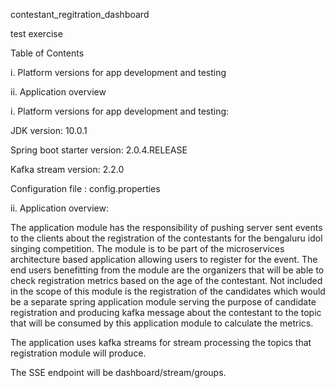 contestant_regitration_dashboard

test exercise

Table of Contents

i. Platform versions for app development and testing

ii. Application overview

i. Platform versions for app development and testing:

JDK version: 10.0.1

Spring boot starter version: 2.0.4.RELEASE

Kafka stream version: 2.2.0

Configuration file : config.properties

ii. Application overview:

The application module has the responsibility of pushing server sent events to the clients about the registration of the 
contestants for the bengaluru idol singing competition. The module is to be part of the microservices architecture based
application allowing users to register for the event.
The end users benefitting from the module are the organizers that will be able to check registration metrics based on the 
age of the contestant.
Not included in the scope of this module is the registration of the candidates which would be a separate spring application module
serving the purpose of candidate registration and producing kafka message about the contestant to the topic that will be consumed 
by this application module to calculate the metrics.

The application uses kafka streams for stream processing the topics that registration module will produce.

The SSE endpoint will be dashboard/stream/groups.